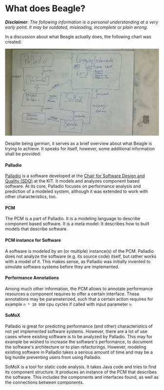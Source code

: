 # What does Beagle?

_**Disclaimer**: The following information is a personal understanding at a very early point. It may be outdated, misleading, incomplete or plain wrong._

In a discussion about what Beagle actually does, the following chart was created:

![A chart describing the tools around Beagle](./overview-beagle-chart.jpg)

Despite being german, it serves as a brief overview about what Beagle is trying to achieve. It speaks for itself, however, some additional information shall be provided:

#### Palladio
[Palladio](https://sdqweb.ipd.kit.edu/wiki/Palladio_Component_Model) is a software developed at the [Chair for Software Design and Quality (SDQ)](http://sdq.ipd.kit.edu/) at the KIT. It models and analyzes component based software. At its core, Palladio focuses on performance analysis and prediction of a modeled system, although it was extended to work with other characteristics, too.

#### PCM
The PCM is a part of Palladio. It is a modeling language to describe component based software. It is a meta model: It describes how to built models that describe software.

#### PCM instance for Software
A software is modeled by an (or multiple) instance(s) of the PCM. Palladio does not analyze the software (e.g. its source code) itself, but rather works with a model of it. This makes sense, as Palladio was initially invented to simulate software systems before they are implemented.

#### Performance Annotations
Among much other information, the PCM allows to annotate performance resources a component requires to offer a certain interface. These annotations may be parameterized, such that a certain action requires for example `n * 10 000` cpu cycles if called with input parameter `n`.

#### SoMoX
Palladio is great for predicting performance (and other) characteristics of not yet implemented software systems. However, there are a lot of use cases where existing software is to be analyzed by Palladio. This may for example be wished to increase the software's performance, to document the software's architecture or to plan refactorings. However, modeling existing software in Palladio takes a serious amount of time and may be a big hurdle preventing users from using Palladio.

SoMoX is a tool for static code analysis. It takes Java code and tries to find its component structure. It produces an instance of the PCM that describes the software. This includes the components and interfaces found, as well as the connections between components.